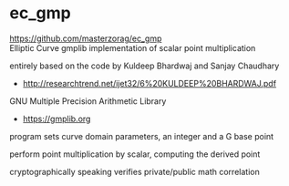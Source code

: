 ec_gmp
======
<a href="https://github.com/masterzorag/ec_gmp">https://github.com/masterzorag/ec_gmp</a><br>
Elliptic Curve gmplib implementation of scalar point multiplication

entirely based on the code by Kuldeep Bhardwaj and Sanjay Chaudhary
* http://researchtrend.net/ijet32/6%20KULDEEP%20BHARDWAJ.pdf

GNU Multiple Precision Arithmetic Library
* https://gmplib.org

program sets curve domain parameters, an integer and a G base point

perform point multiplication by scalar, computing the derived point

cryptographically speaking verifies private/public math correlation
